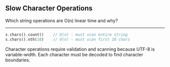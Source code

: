 ## Slow Character Operations

Which string operations are O(n) linear time and why?

---

```rust
s.chars().count()    // O(n) - must scan entire string
s.chars().nth(10)    // O(n) - must scan first 10 chars
```
Character operations require validation and scanning because UTF-8 is variable-width. Each character must be decoded to find character boundaries.

